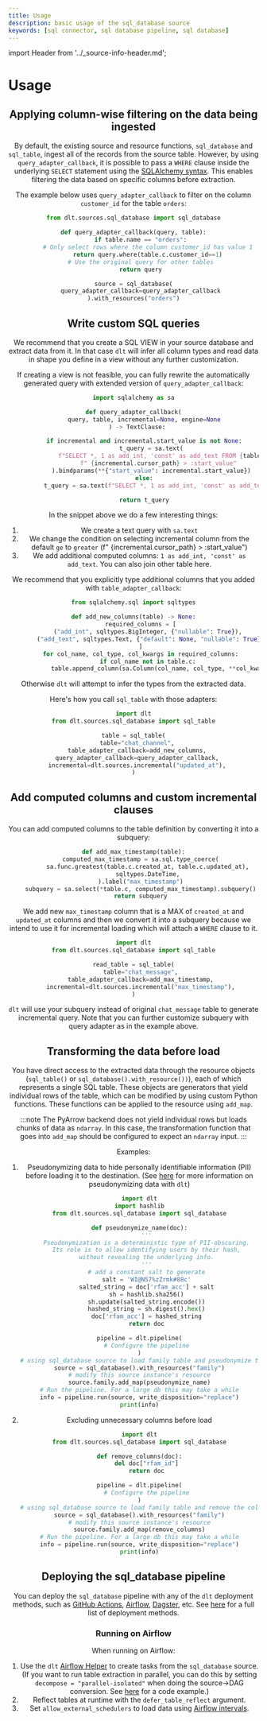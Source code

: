 ```yaml
---
title: Usage
description: basic usage of the sql_database source
keywords: [sql connector, sql database pipeline, sql database]
---
```


import Header from '../_source-info-header.md';

# Usage

<Header/>


## Applying column-wise filtering on the data being ingested

By default, the existing source and resource functions, `sql_database` and `sql_table`, ingest all of the records from the source table. However, by using `query_adapter_callback`, it is possible to pass a `WHERE` clause inside the underlying `SELECT` statement using the [SQLAlchemy syntax](https://docs.sqlalchemy.org/en/14/core/selectable.html#). This enables filtering the data based on specific columns before extraction.

The example below uses `query_adapter_callback` to filter on the column `customer_id` for the table `orders`:

```py
from dlt.sources.sql_database import sql_database

def query_adapter_callback(query, table):
    if table.name == "orders":
        # Only select rows where the column customer_id has value 1
        return query.where(table.c.customer_id==1)
    # Use the original query for other tables
    return query

source = sql_database(
    query_adapter_callback=query_adapter_callback
).with_resources("orders")
```

## Write custom SQL queries
We recommend that you create a SQL VIEW in your source database and extract data from it. In that case `dlt` will infer all column types and read data in
shape you define in a view without any further customization.

If creating a view is not feasible, you can fully rewrite the automatically generated query with extended version of `query_adapter_callback`:

```py
import sqlalchemy as sa

def query_adapter_callback(
      query, table, incremental=None, engine=None
  ) -> TextClause:

      if incremental and incremental.start_value is not None:
          t_query = sa.text(
              f"SELECT *, 1 as add_int, 'const' as add_text FROM {table.fullname} WHERE"
              f" {incremental.cursor_path} > :start_value"
          ).bindparams(**{"start_value": incremental.start_value})
      else:
          t_query = sa.text(f"SELECT *, 1 as add_int, 'const' as add_text FROM {table.fullname}")

      return t_query
```
In the snippet above we do a few interesting things:
1. We create a text query with `sa.text`
2. We change the condition on selecting incremental column from the default `ge` to `greater` (f" \{incremental.cursor_path\} > :start_value")
3. We add additional computed columns: `1 as add_int, 'const' as add_text`. You can also join other table here.

We recommend that you explicitly type additional columns that you added with `table_adapter_callback`:

```py
from sqlalchemy.sql import sqltypes

def add_new_columns(table) -> None:
    required_columns = [
        ("add_int", sqltypes.BigInteger, {"nullable": True}),
        ("add_text", sqltypes.Text, {"default": None, "nullable": True}),
    ]
    for col_name, col_type, col_kwargs in required_columns:
        if col_name not in table.c:
            table.append_column(sa.Column(col_name, col_type, **col_kwargs)) # type: ignore[arg-type]
```
Otherwise `dlt` will attempt to infer the types from the extracted data.

Here's how you call `sql_table` with those adapters:
```py
import dlt
from dlt.sources.sql_database import sql_table

table = sql_table(
  table="chat_channel",
  table_adapter_callback=add_new_columns,
  query_adapter_callback=query_adapter_callback,
  incremental=dlt.sources.incremental("updated_at"),
)
```

## Add computed columns and custom incremental clauses

You can add computed columns to the table definition by converting it into a subquery:
```py
def add_max_timestamp(table):
    computed_max_timestamp = sa.sql.type_coerce(
        sa.func.greatest(table.c.created_at, table.c.updated_at),
        sqltypes.DateTime,
    ).label("max_timestamp")
    subquery = sa.select(*table.c, computed_max_timestamp).subquery()
    return subquery
```
We add new `max_timestamp` column that is a MAX of `created_at` and `updated_at` columns and then we convert it into a subquery
because we intend to use it for incremental loading which will attach a `WHERE` clause to it.

```py
import dlt
from dlt.sources.sql_database import sql_table

read_table = sql_table(
    table="chat_message",
    table_adapter_callback=add_max_timestamp,
    incremental=dlt.sources.incremental("max_timestamp"),
)
```
`dlt` will use your subquery instead of original `chat_message` table to generate incremental query. Note that you can further
customize subquery with query adapter as in the example above.

## Transforming the data before load
You have direct access to the extracted data through the resource objects (`sql_table()` or `sql_database().with_resource())`), each of which represents a single SQL table. These objects are generators that yield individual rows of the table, which can be modified by using custom Python functions. These functions can be applied to the resource using `add_map`.

:::note
The PyArrow backend does not yield individual rows but loads chunks of data as `ndarray`. In this case, the transformation function that goes into `add_map` should be configured to expect an `ndarray` input.
:::


Examples:
1. Pseudonymizing data to hide personally identifiable information (PII) before loading it to the destination. (See [here](../../../general-usage/customising-pipelines/pseudonymizing_columns) for more information on pseudonymizing data with `dlt`)

    ```py
    import dlt
    import hashlib
    from dlt.sources.sql_database import sql_database

    def pseudonymize_name(doc):
        '''
        Pseudonymization is a deterministic type of PII-obscuring.
        Its role is to allow identifying users by their hash,
        without revealing the underlying info.
        '''
        # add a constant salt to generate
        salt = 'WI@N57%zZrmk#88c'
        salted_string = doc['rfam_acc'] + salt
        sh = hashlib.sha256()
        sh.update(salted_string.encode())
        hashed_string = sh.digest().hex()
        doc['rfam_acc'] = hashed_string
        return doc

    pipeline = dlt.pipeline(
        # Configure the pipeline
    )
    # using sql_database source to load family table and pseudonymize the column "rfam_acc"
    source = sql_database().with_resources("family")
    # modify this source instance's resource
    source.family.add_map(pseudonymize_name)
    # Run the pipeline. For a large db this may take a while
    info = pipeline.run(source, write_disposition="replace")
    print(info)
    ```

2. Excluding unnecessary columns before load

    ```py
    import dlt
    from dlt.sources.sql_database import sql_database

    def remove_columns(doc):
        del doc["rfam_id"]
        return doc

    pipeline = dlt.pipeline(
        # Configure the pipeline
    )
    # using sql_database source to load family table and remove the column "rfam_id"
    source = sql_database().with_resources("family")
    # modify this source instance's resource
    source.family.add_map(remove_columns)
    # Run the pipeline. For a large db this may take a while
    info = pipeline.run(source, write_disposition="replace")
    print(info)
    ```

## Deploying the sql_database pipeline

You can deploy the `sql_database` pipeline with any of the `dlt` deployment methods, such as [GitHub Actions](../../../walkthroughs/deploy-a-pipeline/deploy-with-github-actions), [Airflow](../../../walkthroughs/deploy-a-pipeline/deploy-with-airflow-composer), [Dagster](../../../walkthroughs/deploy-a-pipeline/deploy-with-dagster), etc. See [here](../../../walkthroughs/deploy-a-pipeline) for a full list of deployment methods.

### Running on Airflow
When running on Airflow:
1. Use the `dlt` [Airflow Helper](../../../walkthroughs/deploy-a-pipeline/deploy-with-airflow-composer.md#2-modify-dag-file) to create tasks from the `sql_database` source. (If you want to run table extraction in parallel, you can do this by setting `decompose = "parallel-isolated"` when doing the source->DAG conversion. See [here](../../../walkthroughs/deploy-a-pipeline/deploy-with-airflow-composer#2-modify-dag-file) for a code example.)
2. Reflect tables at runtime with the `defer_table_reflect` argument.
3. Set `allow_external_schedulers` to load data using [Airflow intervals](../../../general-usage/incremental/cursor.md#using-airflow-schedule-for-backfill-and-incremental-loading).

